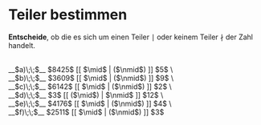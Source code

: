 <!--
version:  0.0.1

language: de

@style
input {
    text-align: center;
}

.flex-container {
    display: flex;
    flex-wrap: wrap;
    align-items: stretch;
    gap: 20px;
}

.flex-child {
    flex: 1;
    min-width: 350px;
    margin-right: 20px;
}

@media (max-width: 400px) {
    .flex-child {
        flex: 100%;
        margin-right: 0;
    }
}
@end

formula: \carry   \textcolor{red}{\scriptsize #1}
formula: \digit   \rlap{\carry{#1}}\phantom{#2}#2
formula: \permil  \text{‰}

import: https://raw.githubusercontent.com/LiaTemplates/Tikz-Jax/main/README.md

script: https://cdn.jsdelivr.net/gh/LiaTemplates/Tikz-Jax@main/dist/index.js


tags: Teilbarkeiten, leicht, sehr niedrig, Angeben

comment: Ist die Zahl ein Teiler? Wähle aus.

author: Martin Lommatzsch

-->




# Teiler bestimmen


**Entscheide**, ob die es sich um einen Teiler $\mid$ oder keinem Teiler $\nmid$ der Zahl handelt.

<br>

<section class="flex-container">
<div class="flex-child">
__$a)\;\;$__ $8425$ [[ $\mid$ | ($\nmid$) ]] $5$ \
<br>
</div>
<div class="flex-child">
__$b)\;\;$__ $3609$ [[ $\mid$ | ($\nmid$) ]] $9$ \
<br>
</div>
<div class="flex-child">
__$c)\;\;$__ $6142$ [[ $\mid$ | ($\nmid$) ]] $2$ \
<br>
</div>
<div class="flex-child">
__$d)\;\;$__ $3$ [[ ($\mid$) | $\nmid$ ]] $12$ \
<br>
</div>
<div class="flex-child">
__$e)\;\;$__ $4176$ [[ $\mid$ | ($\nmid$) ]] $4$ \
<br>
</div>
<div class="flex-child">
__$f)\;\;$__ $2511$ [[ $\mid$ | ($\nmid$) ]] $3$ 
<br>

</div>

</section>

<br>
<br>
<br>
<br>
<br>